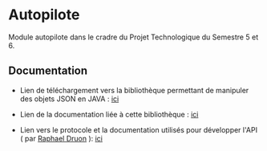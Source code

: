 # Autopilote

Module autopilote dans le cradre du Projet Technologique du Semestre 5 et 6.

## Documentation    

* Lien de téléchargement vers la bibliothèque permettant de manipuler des objets JSON en JAVA : [ici](https://mega.nz/#!4Zoy1JQK!1-f4UbecczZ3tzh0guIARjTKgXGkZMN79Wx_OifP4p4)

* Lien de la documentation liée à cette bibliothèque : [ici](https://docs.oracle.com/javaee/7/api/javax/json/package-summary.html)

* Lien vers le protocole et la documentation utilisés pour développer l'API ( par [Raphael Druon](https://github.com/norips/slate) ): [ici](https://norips.github.io/slate/)
